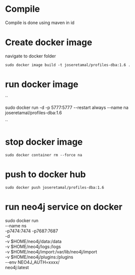 # Compile

Compile is done using maven in id

# Create docker image

navigate to docker folder

`
sudo docker image build -t joseretamal/profiles-dba:1.6 .
`

# run docker image
``

 sudo docker  run -d -p  5777:5777 --restart always --name na joseretamal/profiles-dba:1.6



``

# stop docker image
``
sudo docker container rm --force na
``

# push to docker hub

`
sudo docker push joseretamal/profiles-dba:1.6
`


# run neo4j service on docker

sudo docker run \
    --name ns \
    -p7474:7474 -p7687:7687 \
    -d \
    -v $HOME/neo4j/data:/data \
    -v $HOME/neo4j/logs:/logs \
    -v $HOME/neo4j/import:/var/lib/neo4j/import \
    -v $HOME/neo4j/plugins:/plugins \
    --env NEO4J_AUTH=xxxx/ \
    neo4j:latest
